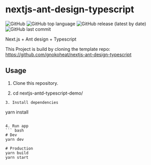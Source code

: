# nextjs-ant-design-typescript
![GitHub](https://img.shields.io/github/license/gnokoheat/nextjs-ant-design-typescript) ![GitHub top language](https://img.shields.io/github/languages/top/gnokoheat/nextjs-ant-design-typescript) ![GitHub release (latest by date)](https://img.shields.io/github/v/release/gnokoheat/nextjs-ant-design-typescript) ![GitHub last commit](https://img.shields.io/github/last-commit/gnokoheat/nextjs-ant-design-typescript)

Next.js + Ant design + Typescript

This Project is build by cloning the template repo: https://github.com/gnokoheat/nextjs-ant-design-typescript


## Usage
1. Clone this repository.

2. cd nextjs-antd-typescript-demo/
```
3. Install dependencies
```
yarn install
```

4. Run app
``` bash
# Dev
yarn dev

# Production
yarn build
yarn start
```
